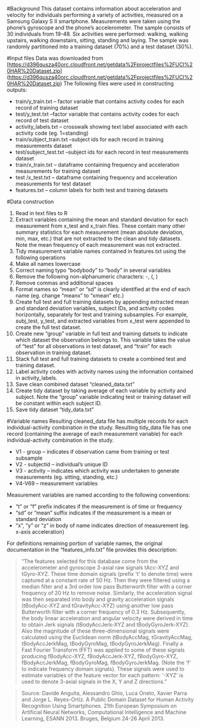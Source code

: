 ﻿#Background
This dataset contains information about acceleration and velocity for individuals performing a variety of activities, measured on a Samsung Galaxy S II smartphone. Measurements were taken using the phone’s gyroscope and the phone’s accelerometer. The sample consists of 30 individuals from 19-48. Six activities were performed: walking, walking upstairs, walking downstairs, sitting, standing and laying. The sample was randomly partitioned into a training dataset (70%) and a test dataset (30%).

#Input files
Data was downloaded from [https://d396qusza40orc.cloudfront.net/getdata%2Fprojectfiles%2FUCI%20HAR%20Dataset.zip] (https://d396qusza40orc.cloudfront.net/getdata%2Fprojectfiles%2FUCI%20HAR%20Dataset.zip)
The following files were used in constructing outputs:
* train/y_train.txt – factor variable that contains activity codes for each record of training dataset 
* test/y_test.txt –factor variable that contains activity codes for each record of test dataset 
* activity_labels.txt – crosswalk showing text label associated with each activity code (eg. 1=standing)
* train/subject_train.txt –subject ids for each record in training measurements dataset
* test/subject_test.txt –subject ids for each record in test measurements dataset
* train/x_train.txt – dataframe containing frequency and acceleration measurements for training dataset
* test /x_test.txt – dataframe containing frequency and acceleration measurements for test dataset
* features.txt – column labels for both test and training datasets

#Data construction
1. Read in text files to R
2. Extract variables containing the mean and standard deviation for each measurement from x_test and x_train files. These contain many other summary statistics for each measurement (mean absolute deviation, min, max, etc.) that are not extracted to the clean and tidy datasets. Note the mean frequency of each measurement was not extracted. 
3. Tidy measurement variable names contained in features.txt using the following operations
4. Make all names lowercase
5. Correct naming typo “bodybody” to “body” in several variables
6. Remove the following non-alphanumeric characters: -, (, )
7. Remove commas and additional spaces
8. Format names so “mean” or “sd” is clearly identified at the end of each name (eg. change “meanx” to “xmean” etc.)
9. Create full test and full training datasets by appending extracted mean and standard deviation variables, subject IDs, and activity codes horizontally, separately for test and training subsamples. For example, subj_test, y_test, and extracted variables from x_test were appended to create the full test dataset. 
10. Create new “group” variable in full test and training datsets to indicate which dataset the observation belongs to. This variable takes the value of “test” for all observations in test dataset, and “train” for each observation in training dataset.
11. Stack full test and full training datasets to create a combined test and training dataset.
12. Label activity codes with activity names using the information contained in activity_labels.
13. Save clean combined dataset “cleaned_data.txt”
14. Create tidy dataset by taking average of each variable by activity and subject. Note the “group” variable indicating test or training dataset will be constant within each subject ID.
15. Save tidy dataset “tidy_data.txt”

#Variable names
Resulting cleaned_data file has multiple records for each individual-activity combination in the study. Resulting tidy_data file has one record (containing the average of each measurement variable) for each individual-activity combination in the study. 
* V1 - group – indicates if observation came from training or test subsample
* V2 - subjectid – individual’s unique ID
* V3 - activity – indicates which activity was undertaken to generate measurements (eg. sitting, standing, etc.)
* V4-V69 – measurement variables

Measurement variables are named according to the following conventions:
* “t” or “f” prefix indicates if the measurement is of time or frequency
* “sd” or “mean” suffix indicates if the measurement is a mean or standard deviation
* “x”, “y” or “z” in body of name indicates direction of measurement (eg. x-axis acceleration)

For definitions remaining portion of variable names, the original documentation in the “features_info.txt” file provides this description: 

>“The features selected for this database come from the accelerometer and gyroscope 3-axial raw  signals tAcc-XYZ and tGyro-XYZ. These time domain signals (prefix 't' to denote time) were captured at a  constant rate of 50 Hz. Then they were filtered using a median filter and a 3rd order low pass  Butterworth filter with a corner frequency of 20 Hz to remove noise. Similarly, the acceleration signal  was then separated into body and gravity acceleration signals (tBodyAcc-XYZ and tGravityAcc-XYZ) using  another low pass Butterworth filter with a corner frequency of 0.3 Hz. Subsequently, the body linear  acceleration and angular velocity were derived in time to obtain Jerk signals (tBodyAccJerk-XYZ and  tBodyGyroJerk-XYZ). Also the magnitude of these three-dimensional signals were calculated using the  Euclidean norm (tBodyAccMag, tGravityAccMag, tBodyAccJerkMag, tBodyGyroMag,  tBodyGyroJerkMag). Finally a Fast Fourier Transform (FFT) was applied to some of these signals  producing fBodyAcc-XYZ, fBodyAccJerk-XYZ, fBodyGyro-XYZ, fBodyAccJerkMag, fBodyGyroMag,  fBodyGyroJerkMag. (Note the 'f' to indicate frequency domain signals). These signals were used to  estimate variables of the feature vector for each pattern: '-XYZ' is used to denote 3-axial signals in the X,  Y and Z directions.”

 >Source: Davide Anguita, Alessandro Ghio, Luca Oneto, Xavier Parra and Jorge L. Reyes-Ortiz. A Public  Domain Dataset for Human Activity Recognition Using Smartphones. 21th European Symposium on  Artificial Neural Networks, Computational Intelligence and Machine Learning, ESANN 2013. Bruges,  Belgium 24-26 April 2013.

